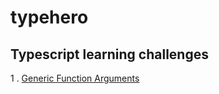 # typehero

## Typescript learning challenges

1 . [Generic Function Arguments](https://github.com/xam1dullo/typehero/blob/main/Generic%20Function%20Arguments/task.md)
